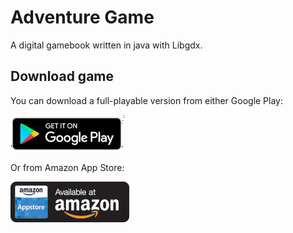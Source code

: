 # Adventure Game

A digital gamebook written in java with Libgdx.

## Download game

You can download a full-playable version from either Google Play:

[![Google Play](./img/gplay_en.png)](https://play.google.com/store/apps/details?id=com.pberna.adventure.android)

Or from Amazon App Store:

[![Amazon](./img/amazon_en.png)](https://www.amazon.com/Lomoda-Studios-Adventure-Game/dp/B01N45M2DY)